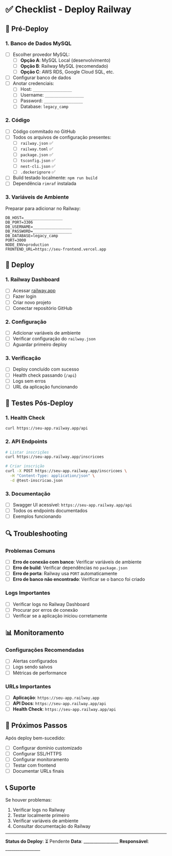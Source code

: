 # ✅ Checklist - Deploy Railway

## 🔧 Pré-Deploy

### 1. Banco de Dados MySQL
- [ ] Escolher provedor MySQL:
  - [ ] **Opção A**: MySQL Local (desenvolvimento)
  - [ ] **Opção B**: Railway MySQL (recomendado)
  - [ ] **Opção C**: AWS RDS, Google Cloud SQL, etc.
- [ ] Configurar banco de dados
- [ ] Anotar credenciais:
  - [ ] Host: `_________________`
  - [ ] Username: `_________________`
  - [ ] Password: `_________________`
  - [ ] Database: `legacy_camp`

### 2. Código
- [ ] Código commitado no GitHub
- [ ] Todos os arquivos de configuração presentes:
  - [ ] `railway.json` ✅
  - [ ] `railway.toml` ✅
  - [ ] `package.json` ✅
  - [ ] `tsconfig.json` ✅
  - [ ] `nest-cli.json` ✅
  - [ ] `.dockerignore` ✅
- [ ] Build testado localmente: `npm run build`
- [ ] Dependência `rimraf` instalada

### 3. Variáveis de Ambiente
Preparar para adicionar no Railway:
```env
DB_HOST=_________________
DB_PORT=3306
DB_USERNAME=_________________
DB_PASSWORD=_________________
DB_DATABASE=legacy_camp
PORT=3000
NODE_ENV=production
FRONTEND_URL=https://seu-frontend.vercel.app
```

## 🚀 Deploy

### 1. Railway Dashboard
- [ ] Acessar [railway.app](https://railway.app)
- [ ] Fazer login
- [ ] Criar novo projeto
- [ ] Conectar repositório GitHub

### 2. Configuração
- [ ] Adicionar variáveis de ambiente
- [ ] Verificar configuração do `railway.json`
- [ ] Aguardar primeiro deploy

### 3. Verificação
- [ ] Deploy concluído com sucesso
- [ ] Health check passando (`/api`)
- [ ] Logs sem erros
- [ ] URL da aplicação funcionando

## 🧪 Testes Pós-Deploy

### 1. Health Check
```bash
curl https://seu-app.railway.app/api
```

### 2. API Endpoints
```bash
# Listar inscrições
curl https://seu-app.railway.app/inscricoes

# Criar inscrição
curl -X POST https://seu-app.railway.app/inscricoes \
  -H "Content-Type: application/json" \
  -d @test-inscricao.json
```

### 3. Documentação
- [ ] Swagger UI acessível: `https://seu-app.railway.app/api`
- [ ] Todos os endpoints documentados
- [ ] Exemplos funcionando

## 🔍 Troubleshooting

### Problemas Comuns
- [ ] **Erro de conexão com banco**: Verificar variáveis de ambiente
- [ ] **Erro de build**: Verificar dependências no `package.json`
- [ ] **Erro de porta**: Railway usa `PORT` automaticamente
- [ ] **Erro de banco não encontrado**: Verificar se o banco foi criado

### Logs Importantes
- [ ] Verificar logs no Railway Dashboard
- [ ] Procurar por erros de conexão
- [ ] Verificar se a aplicação iniciou corretamente

## 📊 Monitoramento

### Configurações Recomendadas
- [ ] Alertas configurados
- [ ] Logs sendo salvos
- [ ] Métricas de performance

### URLs Importantes
- [ ] **Aplicação**: `https://seu-app.railway.app`
- [ ] **API Docs**: `https://seu-app.railway.app/api`
- [ ] **Health Check**: `https://seu-app.railway.app/api`

## 🎯 Próximos Passos

Após deploy bem-sucedido:
- [ ] Configurar domínio customizado
- [ ] Configurar SSL/HTTPS
- [ ] Configurar monitoramento
- [ ] Testar com frontend
- [ ] Documentar URLs finais

## 📞 Suporte

Se houver problemas:
1. Verificar logs no Railway
2. Testar localmente primeiro
3. Verificar variáveis de ambiente
4. Consultar documentação do Railway

---

**Status do Deploy**: ⏳ Pendente
**Data**: _________________
**Responsável**: _________________ 